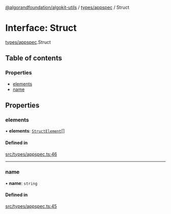 [@algorandfoundation/algokit-utils](../README.md) / [types/appspec](../modules/types_appspec.md) / Struct

# Interface: Struct

[types/appspec](../modules/types_appspec.md).Struct

## Table of contents

### Properties

- [elements](types_appspec.Struct.md#elements)
- [name](types_appspec.Struct.md#name)

## Properties

### elements

• **elements**: [`StructElement`](../modules/types_appspec.md#structelement)[]

#### Defined in

[src/types/appspec.ts:46](https://github.com/algorandfoundation/algokit-utils-ts/blob/main/src/types/appspec.ts#L46)

___

### name

• **name**: `string`

#### Defined in

[src/types/appspec.ts:45](https://github.com/algorandfoundation/algokit-utils-ts/blob/main/src/types/appspec.ts#L45)
